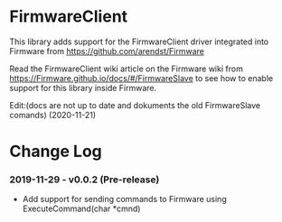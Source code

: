# FirmwareClient

This library adds support for the FirmwareClient driver integrated into Firmware from https://github.com/arendst/Firmware

Read the FirmwareClient wiki article on the Firmware wiki from https://Firmware.github.io/docs/#/FirmwareSlave to see how to enable support for this library inside Firmware.

Edit:(docs are not up to date and dokuments the old FirmwareSlave comands) (2020-11-21)
# Change Log

### 2019-11-29 - v0.0.2 (Pre-release)

- Add support for sending commands to Firmware using ExecuteCommand(char *cmnd)
